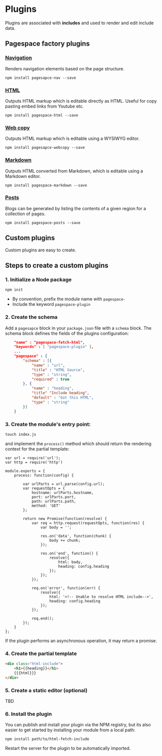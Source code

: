 # Plugins

Plugins are associated with **includes** and used to render and edit include data.

## Pagespace factory plugins

### [Navigation](https://github.com/pagespace/pagespace-nav)

Renders navigation elements based on the page structure.

```
npm install pagesapce-nav --save
```

### [HTML](https://github.com/pagespace/pagespace-html)

Outputs HTML markup which is editable directly as HTML. Useful for copy pasting embed links from Youtube etc.

```
npm install pagespace-html --save
```

### [Web copy](https://github.com/pagespace/pagespace-webcopy)

Outputs HTML markup which is editable using a WYSIWYG editor.

```
npm install pagesapce-webcopy --save
```

### [Markdown](https://github.com/pagespace/pagespace-markdown)

Outputs HTML converted from Markdown, which is editable using a Markdown editor.

```
npm install pagespace-markdown --save
```

### [Posts](https://github.com/pagespace/pagespace-posts)

Blogs can be generated by listing the contents of a given region for a collection of pages.

```
npm install pagespace-posts --save
```

## Custom plugins

Custom plugins are easy to create.

## Steps to create a custom plugins

### 1. Initialize a Node package

```
npm init
```

* By convention, prefix the module name with `pagespace-`
* Include the keyword `pagespace-plugin`

### 2. Create the schema

Add a `pagesapce` block in your `package.json` file with a `schema` block. The schema block defines the fields of the 
plugins configuration:

```json
    "name" : "pagespace-fetch-html",
    "keywords" : [ "pagespace-plugin" ],
    ...
    "pagespace" : {
        "schema" : [{
            "name" : "url",
            "title" : "HTML Source",
            "type" : "string",
            "required" : true
        }, {
            "name" : "heading",
            "title" "Include heading",
            "default" : "Got this HTML",
            "type" : "string"
        }]
    }
```

### 3. Create the module's entry point:

```
touch index.js
```

and implement the `process()` method which should return the rendering context for the partial template:

```
var url = require('url');
var http = require('http')

module.exports = {
    process: function(config) {
    
        var urlParts = url.parse(config.url);
        var requestOpts = {
            hostname: urlParts.hostname,
            port: urlParts.port,
            path: urlParts.path,
            method: 'GET'
        };
    
        return new Promise(function(resolve) {
            var req = http.request(requestOpts, function(res) {
                var body = '';
    
                res.on('data', function(chunk) {
                    body += chunk;
                });
    
                res.on('end', function() {
                    resolve({
                        html: body,
                        heading: config.heading
                    });
                });
            });
    
            req.on('error', function(err) {
                resolve({
                    html: '<!-- Unable to resolve HTML include-->',
                    heading: config.heading
                });
            });
    
            req.end();
        });
    }
};
```

If the plugin performs an asynchronous operation, it may return a promise.


### 4. Create the partial template

```html
<div class="html-include">
    <h1>{{heading}}</h1>
    {{{html}}}
</div>
```

### 5. Create a static editor (optional)

TBD

### 6. Install the plugin

You can publish and install your plugin via the NPM registry, but its also easier to get started by installing your 
module from a local path:

```
npm install path/to/html-fetch-include
```

Restart the server for the plugin to be automatically imported.